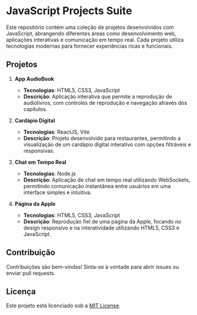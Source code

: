 # JavaScript Projects Suite

Este repositório contém uma coleção de projetos desenvolvidos com JavaScript, abrangendo diferentes áreas como desenvolvimento web, aplicações interativas e comunicação em tempo real. Cada projeto utiliza tecnologias modernas para fornecer experiências ricas e funcionais.

## Projetos

1. **App AudioBook**
   - **Tecnologias**: HTML5, CSS3, JavaScript
   - **Descrição**: Aplicação interativa que permite a reprodução de audiolivros, com controles de reprodução e navegação através dos capítulos.

2. **Cardápio Digital**
   - **Tecnologias**: ReactJS, Vite
   - **Descrição**: Projeto desenvolvido para restaurantes, permitindo a visualização de um cardápio digital interativo com opções filtráveis e responsivas.

3. **Chat em Tempo Real**
   - **Tecnologias**: Node.js
   - **Descrição**: Aplicação de chat em tempo real utilizando WebSockets, permitindo comunicação instantânea entre usuários em uma interface simples e intuitiva.

4. **Página da Apple**
   - **Tecnologias**: HTML5, CSS3, JavaScript
   - **Descrição**: Reprodução fiel de uma página da Apple, focando no design responsivo e na interatividade utilizando HTML5, CSS3 e JavaScript.

## Contribuição

Contribuições são bem-vindas! Sinta-se à vontade para abrir issues ou enviar pull requests.

## Licença

Este projeto está licenciado sob a [MIT License](LICENSE).
